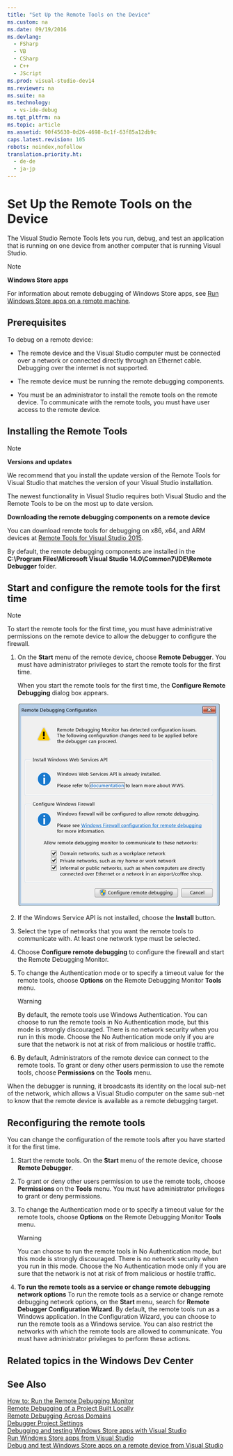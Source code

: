 ```yaml
---
title: "Set Up the Remote Tools on the Device"
ms.custom: na
ms.date: 09/19/2016
ms.devlang: 
  - FSharp
  - VB
  - CSharp
  - C++
  - JScript
ms.prod: visual-studio-dev14
ms.reviewer: na
ms.suite: na
ms.technology: 
  - vs-ide-debug
ms.tgt_pltfrm: na
ms.topic: article
ms.assetid: 90f45630-0d26-4698-8c1f-63f85a12db9c
caps.latest.revision: 105
robots: noindex,nofollow
translation.priority.ht: 
  - de-de
  - ja-jp
---
```

# Set Up the Remote Tools on the Device
The Visual Studio Remote Tools lets you run, debug, and test an application that is running on one device from another computer that is running Visual Studio.  
  
> [!NOTE]
>  **Windows Store apps**  
>   
>  For information about remote debugging of Windows Store apps, see [Run Windows Store apps on a remote machine](../vs140/Run-Windows-Store-apps-on-a-remote-machine.md).  
  
##  <a name="BKMK_Prerequisites"></a> Prerequisites  
 To debug on a remote device:  
  
-   The remote device and the Visual Studio computer must be connected over a network or connected directly through an Ethernet cable. Debugging over the internet is not supported.  
  
-   The remote device must be running the remote debugging components.  
  
-   You must be an administrator to install the remote tools on the remote device. To communicate with the remote tools, you must have user access to the remote device.  
  
##  <a name="BKMK_Installing_the_Remote_Tools"></a> Installing the Remote Tools  
  
> [!NOTE]
>  **Versions and updates**  
>   
>  We recommend that you install the update version of the Remote Tools for Visual Studio that matches the version of your Visual Studio installation.  
>   
>  The newest functionality in Visual Studio requires both Visual Studio and the Remote Tools to be on the most up to date version.  
  
 **Downloading the remote debugging components on a remote device**  
  
 You can download remote tools for debugging on x86, x64, and ARM devices at [Remote Tools for Visual Studio 2015](http://go.microsoft.com/fwlink/?LinkId=533003).  
  
 By default, the remote debugging components are installed in the **C:\Program Files\Microsoft Visual Studio 14.0\Common7\IDE\Remote Debugger** folder.  
  
##  <a name="BKMK_Start_and_configure_the_remote_debugger_for_the_first_time"></a> Start and configure the remote tools for the first time  
  
> [!NOTE]
>  To start the remote tools for the first time, you must have administrative permissions on the remote device to allow the debugger to configure the firewall.  
  
1.  On the **Start** menu of the remote device, choose **Remote Debugger**. You must have administrator privileges to start the remote tools for the first time.  
  
     When you start the remote tools for the first time, the **Configure Remote Debugging** dialog box appears.  
  
     ![Remote Debugging Configuration dialog](../vs140/media/DBG_RemoteDebuggingConfiguration.png "DBG_RemoteDebuggingConfiguration")  
  
2.  If the Windows Service API is not installed, choose the **Install** button.  
  
3.  Select the type of networks that you want the remote tools to communicate with. At least one network type must be selected.  
  
4.  Choose **Configure remote debugging** to configure the firewall and start the Remote Debugging Monitor.  
  
5.  To change the Authentication mode or to specify a timeout value for the remote tools, choose **Options** on the Remote Debugging Monitor **Tools** menu.  
  
    > [!WARNING]
    >  By default, the remote tools use Windows Authentication. You can choose to run the remote tools in No Authentication mode, but this mode is strongly discouraged. There is no network security when you run in this mode. Choose the No Authentication mode only if you are sure that the network is not at risk of from malicious or hostile traffic.  
  
6.  By default, Administrators of the remote device can connect to the remote tools. To grant or deny other users permission to use the remote tools, choose **Permissions** on the **Tools** menu.  
  
 When the debugger is running, it broadcasts its identity on the local sub-net of the network, which allows a Visual Studio computer on the same sub-net to know that the remote device is available as a remote debugging target.  
  
##  <a name="BKMK_Reconfiguring_the_Remote_Debugger_"></a> Reconfiguring the remote tools  
 You can change the configuration of the remote tools after you have started it for the first time.  
  
1.  Start the remote tools. On the **Start** menu of the remote device, choose **Remote Debugger**.  
  
2.  To grant or deny other users permission to use the remote tools, choose **Permissions** on the **Tools** menu. You must have administrator privileges to grant or deny permissions.  
  
3.  To change the Authentication mode or to specify a timeout value for the remote tools, choose **Options** on the Remote Debugging Monitor **Tools** menu.  
  
    > [!WARNING]
    >  You can choose to run the remote tools in No Authentication mode, but this mode is strongly discouraged. There is no network security when you run in this mode. Choose the No Authentication mode only if you are sure that the network is not at risk of from malicious or hostile traffic.  
  
4.  **To run the remote tools as a service or change remote debugging network options** To run the remote tools as a service or change remote debugging network options, on the **Start** menu, search for **Remote Debugger Configuration Wizard**. By default, the remote tools run as a Windows application. In the Configuration Wizard, you can choose to run the remote tools as a Windows service. You can also restrict the networks with which the remote tools are allowed to communicate. You must have administrator privileges to perform these actions.  
  
##  <a name="BKMK_Related_topics_in_the_Windows_Dev_Center_"></a> Related topics in the Windows Dev Center  
  
## See Also  
 [How to: Run the Remote Debugging Monitor](../vs140/Start--the-Remote-Debugging-Monitor.md)   
 [Remote Debugging of a Project Built Locally](../vs140/Set-Up-Remote-Debugging-for-a-Visual-Studio-Project.md)   
 [Remote Debugging Across Domains](../vs140/Remote-Debugging-Across-Domains.md)   
 [Debugger Project Settings](../vs140/Debugger-Project-Settings.md)   
 [Debugging and testing Windows Store apps with Visual Studio](../vs140/Testing-Store-apps-with-Visual-Studio.md)   
 [Run Windows Store apps from Visual Studio](../vs140/Run-Store-apps-from-Visual-Studio.md)   
 [Debug and test Windows Store apps on a remote device from Visual Studio](../vs140/Run-Windows-Store-apps-on-a-remote-machine.md)
